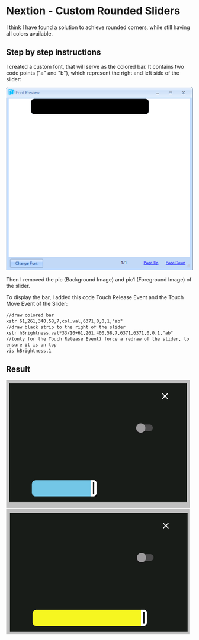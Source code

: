 # Nextion - Custom Rounded Sliders

I think I have found a solution to achieve rounded corners, while still having all colors available.

## Step by step instructions

I created a custom font, that will serve as the colored bar. It contains two code points ("a" and "b"), which represent the right and left side of the slider:

![custom font](images/custom_font.png)

Then I removed the pic (Background Image) and pic1 (Foreground Image) of the slider.

To display the bar, I added this code Touch Release Event and the Touch Move Event of the Slider:

````
//draw colored bar
xstr 61,261,340,58,7,col.val,6371,0,0,1,"ab"
//draw black strip to the right of the slider
xstr hBrightness.val*33/10+61,261,400,58,7,6371,6371,0,0,1,"ab"
//(only for the Touch Release Event) force a redraw of the slider, to ensure it is on top
vis hBrightness,1
````

## Result

![custom font](images/simulator_1.png)
![custom font](images/simulator_2.png)
